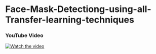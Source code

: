 # Face-Mask-Detectiong-using-all-Transfer-learning-techniques

### YouTube Video

[![Watch the video](https://img.youtube.com/vi/3t8ZCRXLp8&t/0.jpg)](https://youtu.be/3t8ZCRXLp8&t)

